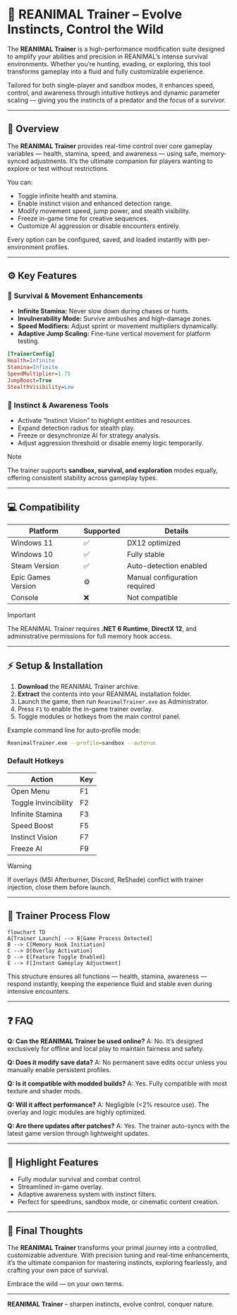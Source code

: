 # 🐾 REANIMAL Trainer – Evolve Instincts, Control the Wild

The **REANIMAL Trainer** is a high-performance modification suite designed to amplify your abilities and precision in REANIMAL’s intense survival environments. Whether you’re hunting, evading, or exploring, this tool transforms gameplay into a fluid and fully customizable experience.

Tailored for both single-player and sandbox modes, it enhances speed, control, and awareness through intuitive hotkeys and dynamic parameter scaling — giving you the instincts of a predator and the focus of a survivor.

---

## 🧩 Overview

The **REANIMAL Trainer** provides real-time control over core gameplay variables — health, stamina, speed, and awareness — using safe, memory-synced adjustments. It’s the ultimate companion for players wanting to explore or test without restrictions.

You can:

* Toggle infinite health and stamina.
* Enable instinct vision and enhanced detection range.
* Modify movement speed, jump power, and stealth visibility.
* Freeze in-game time for creative sequences.
* Customize AI aggression or disable encounters entirely.

Every option can be configured, saved, and loaded instantly with per-environment profiles.

---

## ⚙️ Key Features

### 💪 Survival & Movement Enhancements

* **Infinite Stamina:** Never slow down during chases or hunts.
* **Invulnerability Mode:** Survive ambushes and high-damage zones.
* **Speed Modifiers:** Adjust sprint or movement multipliers dynamically.
* **Adaptive Jump Scaling:** Fine-tune vertical movement for platform testing.

```ini
[TrainerConfig]
Health=Infinite
Stamina=Infinite
SpeedMultiplier=1.75
JumpBoost=True
StealthVisibility=Low
```

### 🧠 Instinct & Awareness Tools

* Activate “Instinct Vision” to highlight entities and resources.
* Expand detection radius for stealth play.
* Freeze or desynchronize AI for strategy analysis.
* Adjust aggression threshold or disable enemy logic temporarily.

> [!NOTE]
> The trainer supports **sandbox, survival, and exploration** modes equally, offering consistent stability across gameplay types.

---

## 💻 Compatibility

| Platform           | Supported | Details                       |
| ------------------ | --------- | ----------------------------- |
| Windows 11         | ✅         | DX12 optimized                |
| Windows 10         | ✅         | Fully stable                  |
| Steam Version      | ✅         | Auto-detection enabled        |
| Epic Games Version | ⚙️        | Manual configuration required |
| Console            | ❌         | Not compatible                |

> [!IMPORTANT]
> The REANIMAL Trainer requires **.NET 6 Runtime**, **DirectX 12**, and administrative permissions for full memory hook access.

---

## ⚡ Setup & Installation

1. **Download** the REANIMAL Trainer archive.
2. **Extract** the contents into your REANIMAL installation folder.
3. Launch the game, then run `ReanimalTrainer.exe` as Administrator.
4. Press `F1` to enable the in-game trainer overlay.
5. Toggle modules or hotkeys from the main control panel.

Example command line for auto-profile mode:

```bash
ReanimalTrainer.exe --profile=sandbox --autorun
```

### Default Hotkeys

| Action               | Key |
| -------------------- | --- |
| Open Menu            | F1  |
| Toggle Invincibility | F2  |
| Infinite Stamina     | F3  |
| Speed Boost          | F5  |
| Instinct Vision      | F7  |
| Freeze AI            | F9  |

> [!WARNING]
> If overlays (MSI Afterburner, Discord, ReShade) conflict with trainer injection, close them before launch.

---

## 🧭 Trainer Process Flow

```mermaid
flowchart TD
A[Trainer Launch] --> B[Game Process Detected]
B --> C[Memory Hook Initiation]
C --> D[Overlay Activation]
D --> E[Feature Toggle Enabled]
E --> F[Instant Gameplay Adjustment]
```

This structure ensures all functions — health, stamina, awareness — respond instantly, keeping the experience fluid and stable even during intensive encounters.

---

## ❓ FAQ

**Q: Can the REANIMAL Trainer be used online?**
A: No. It’s designed exclusively for offline and local play to maintain fairness and safety.

**Q: Does it modify save data?**
A: No permanent save edits occur unless you manually enable persistent profiles.

**Q: Is it compatible with modded builds?**
A: Yes. Fully compatible with most texture and shader mods.

**Q: Will it affect performance?**
A: Negligible (<2% resource use). The overlay and logic modules are highly optimized.

**Q: Are there updates after patches?**
A: Yes. The trainer auto-syncs with the latest game version through lightweight updates.

---

## 🦴 Highlight Features

* Fully modular survival and combat control.
* Streamlined in-game overlay.
* Adaptive awareness system with instinct filters.
* Perfect for speedruns, sandbox mode, or cinematic content creation.

---

## 🧠 Final Thoughts

The **REANIMAL Trainer** transforms your primal journey into a controlled, customizable adventure. With precision tuning and real-time enhancements, it’s the ultimate companion for mastering instincts, exploring fearlessly, and crafting your own pace of survival.

Embrace the wild — on your own terms.

---

**REANIMAL Trainer** – sharpen instincts, evolve control, conquer nature.
